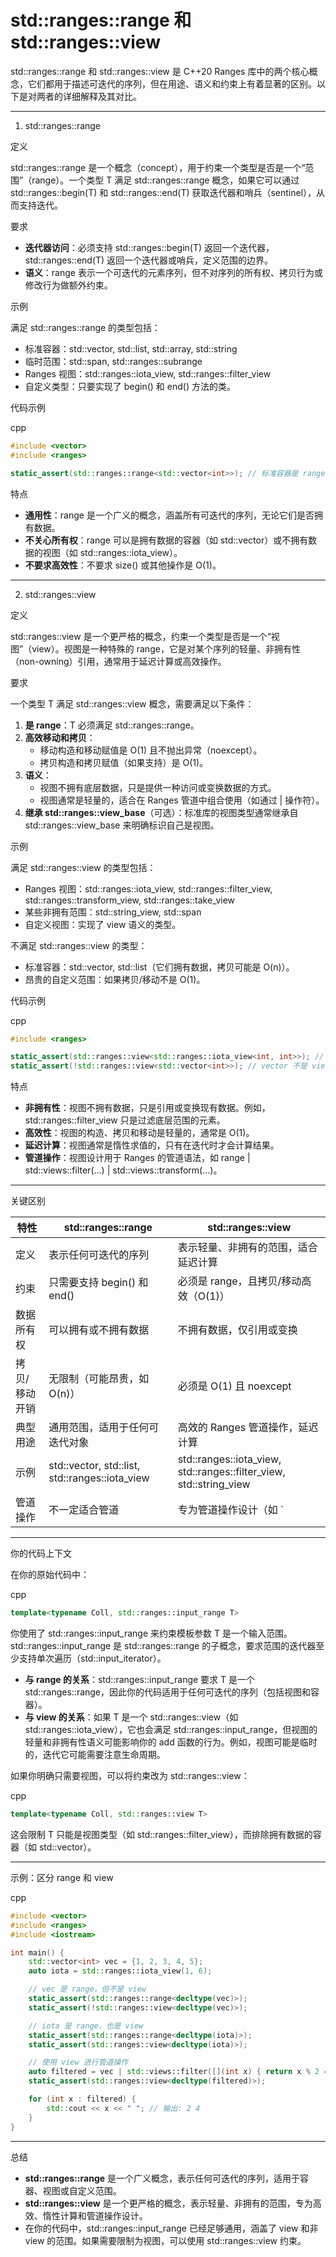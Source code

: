 # std::ranges::range 和 std::ranges::view

std::ranges::range 和 std::ranges::view 是 C++20 Ranges 库中的两个核心概念，它们都用于描述可迭代的序列，但在用途、语义和约束上有着显著的区别。以下是对两者的详细解释及其对比。

------

1. std::ranges::range

定义

std::ranges::range 是一个概念（concept），用于约束一个类型是否是一个“范围”（range）。一个类型 T 满足 std::ranges::range 概念，如果它可以通过 std::ranges::begin(T) 和 std::ranges::end(T) 获取迭代器和哨兵（sentinel），从而支持迭代。

要求

- **迭代器访问**：必须支持 std::ranges::begin(T) 返回一个迭代器，std::ranges::end(T) 返回一个迭代器或哨兵，定义范围的边界。
- **语义**：range 表示一个可迭代的元素序列，但不对序列的所有权、拷贝行为或修改行为做额外约束。

示例

满足 std::ranges::range 的类型包括：

- 标准容器：std::vector, std::list, std::array, std::string
- 临时范围：std::span, std::ranges::subrange
- Ranges 视图：std::ranges::iota_view, std::ranges::filter_view
- 自定义类型：只要实现了 begin() 和 end() 方法的类。

代码示例

cpp

```cpp
#include <vector>
#include <ranges>

static_assert(std::ranges::range<std::vector<int>>); // 标准容器是 range
```

特点

- **通用性**：range 是一个广义的概念，涵盖所有可迭代的序列，无论它们是否拥有数据。
- **不关心所有权**：range 可以是拥有数据的容器（如 std::vector）或不拥有数据的视图（如 std::ranges::iota_view）。
- **不要求高效性**：不要求 size() 或其他操作是 O(1)。

------

2. std::ranges::view

定义

std::ranges::view 是一个更严格的概念，约束一个类型是否是一个“视图”（view）。视图是一种特殊的 range，它是对某个序列的轻量、非拥有性（non-owning）引用，通常用于延迟计算或高效操作。

要求

一个类型 T 满足 std::ranges::view 概念，需要满足以下条件：

1. **是 range**：T 必须满足 std::ranges::range。
2. **高效移动和拷贝**：
   - 移动构造和移动赋值是 O(1) 且不抛出异常（noexcept）。
   - 拷贝构造和拷贝赋值（如果支持）是 O(1)。
3. **语义**：
   - 视图不拥有底层数据，只是提供一种访问或变换数据的方式。
   - 视图通常是轻量的，适合在 Ranges 管道中组合使用（如通过 | 操作符）。
4. **继承 std::ranges::view_base**（可选）：标准库的视图类型通常继承自 std::ranges::view_base 来明确标识自己是视图。

示例

满足 std::ranges::view 的类型包括：

- Ranges 视图：std::ranges::iota_view, std::ranges::filter_view, std::ranges::transform_view, std::ranges::take_view
- 某些非拥有范围：std::string_view, std::span
- 自定义视图：实现了 view 语义的类型。

不满足 std::ranges::view 的类型：

- 标准容器：std::vector, std::list（它们拥有数据，拷贝可能是 O(n)）。
- 昂贵的自定义范围：如果拷贝/移动不是 O(1)。

代码示例

cpp

```cpp
#include <ranges>

static_assert(std::ranges::view<std::ranges::iota_view<int, int>>); // iota_view 是 view
static_assert(!std::ranges::view<std::vector<int>>); // vector 不是 view
```

特点

- **非拥有性**：视图不拥有数据，只是引用或变换现有数据。例如，std::ranges::filter_view 只是过滤底层范围的元素。
- **高效性**：视图的构造、拷贝和移动是轻量的，通常是 O(1)。
- **延迟计算**：视图通常是惰性求值的，只有在迭代时才会计算结果。
- **管道操作**：视图设计用于 Ranges 的管道语法，如 range | std::views::filter(...) | std::views::transform(...)。

------

关键区别

| 特性          | std::ranges::range                             | std::ranges::view                                            |
| ------------- | ---------------------------------------------- | ------------------------------------------------------------ |
| 定义          | 表示任何可迭代的序列                           | 表示轻量、非拥有的范围，适合延迟计算                         |
| 约束          | 只需要支持 begin() 和 end()                    | 必须是 range，且拷贝/移动高效（O(1)）                        |
| 数据所有权    | 可以拥有或不拥有数据                           | 不拥有数据，仅引用或变换                                     |
| 拷贝/移动开销 | 无限制（可能昂贵，如 O(n)）                    | 必须是 O(1) 且 noexcept                                      |
| 典型用途      | 通用范围，适用于任何可迭代对象                 | 高效的 Ranges 管道操作，延迟计算                             |
| 示例          | std::vector, std::list, std::ranges::iota_view | std::ranges::iota_view, std::ranges::filter_view, std::string_view |
| 管道操作      | 不一定适合管道                                 | 专为管道操作设计（如 `                                       |

------

你的代码上下文

在你的原始代码中：

cpp

```cpp
template<typename Coll, std::ranges::input_range T>
```

你使用了 std::ranges::input_range 来约束模板参数 T 是一个输入范围。std::ranges::input_range 是 std::ranges::range 的子概念，要求范围的迭代器至少支持单次遍历（std::input_iterator）。

- **与 range 的关系**：std::ranges::input_range 要求 T 是一个 std::ranges::range，因此你的代码适用于任何可迭代的序列（包括视图和容器）。
- **与 view 的关系**：如果 T 是一个 std::ranges::view（如 std::ranges::iota_view），它也会满足 std::ranges::input_range，但视图的轻量和非拥有性语义可能影响你的 add 函数的行为。例如，视图可能是临时的，迭代它可能需要注意生命周期。

如果你明确只需要视图，可以将约束改为 std::ranges::view：

cpp

```cpp
template<typename Coll, std::ranges::view T>
```

这会限制 T 只能是视图类型（如 std::ranges::filter_view），而排除拥有数据的容器（如 std::vector）。

------

示例：区分 range 和 view

cpp

```cpp
#include <vector>
#include <ranges>
#include <iostream>

int main() {
    std::vector<int> vec = {1, 2, 3, 4, 5};
    auto iota = std::ranges::iota_view(1, 6);

    // vec 是 range，但不是 view
    static_assert(std::ranges::range<decltype(vec)>);
    static_assert(!std::ranges::view<decltype(vec)>);

    // iota 是 range，也是 view
    static_assert(std::ranges::range<decltype(iota)>);
    static_assert(std::ranges::view<decltype(iota)>);

    // 使用 view 进行管道操作
    auto filtered = vec | std::views::filter([](int x) { return x % 2 == 0; });
    static_assert(std::ranges::view<decltype(filtered)>);

    for (int x : filtered) {
        std::cout << x << " "; // 输出: 2 4
    }
}
```

------

总结

- **std::ranges::range** 是一个广义概念，表示任何可迭代的序列，适用于容器、视图或自定义范围。
- **std::ranges::view** 是一个更严格的概念，表示轻量、非拥有的范围，专为高效、惰性计算和管道操作设计。
- 在你的代码中，std::ranges::input_range 已经足够通用，涵盖了 view 和非 view 的范围。如果需要限制为视图，可以使用 std::ranges::view 约束。